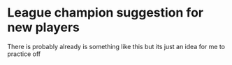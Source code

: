 # League champion suggestion for new players 
There is probably already is something like this but its just an idea for me to practice off 
